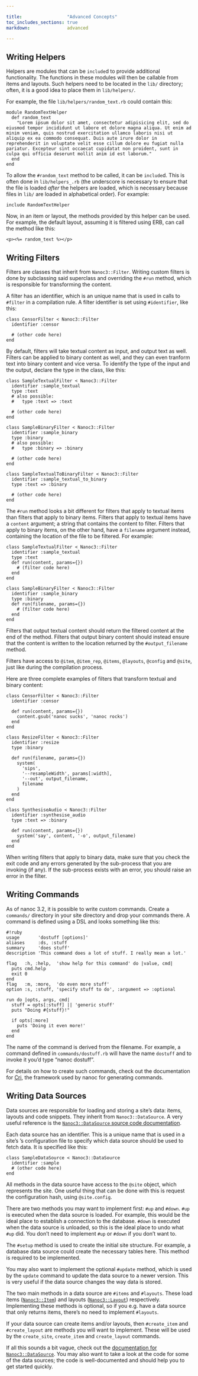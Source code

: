 ```yaml
---

title:                 "Advanced Concepts"
toc_includes_sections: true
markdown:              advanced

---
```


Writing Helpers
---------------

Helpers are modules that can be `include`d to provide additional functionality. The functions in these modules will then be callable from items and layouts. Such helpers need to be located in the `lib/` directory; often, it is a good idea to place them in `lib/helpers/`.

For example, the file `lib/helpers/random_text.rb` could contain this:

<pre title="Defining the RandomTextHelper helper"><code class="language-ruby">module RandomTextHelper
  def random_text
    "Lorem ipsum dolor sit amet, consectetur adipisicing elit, sed do eiusmod tempor incididunt ut labore et dolore magna aliqua. Ut enim ad minim veniam, quis nostrud exercitation ullamco laboris nisi ut aliquip ex ea commodo consequat. Duis aute irure dolor in reprehenderit in voluptate velit esse cillum dolore eu fugiat nulla pariatur. Excepteur sint occaecat cupidatat non proident, sunt in culpa qui officia deserunt mollit anim id est laborum."
  end
end
</code></pre>

To allow the `#random_text` method to be called, it can be `include`d. This is often done in `lib/helpers_.rb` (the underscore is necessary to ensure that the file is loaded _after_ the helpers are loaded, which is necessary because files in `lib/` are loaded in alphabetical order). For example:

<pre title="Loading the RandomTextHelper helper"><code class="language-ruby">include RandomTextHelper
</code></pre>

Now, in an item or layout, the methods provided by this helper can be used. For example, the default layout, assuming it is filtered using ERB, can call the method like this:

<pre title="Calling the random_text method after having loaded the RandomTextHelper helper"><code class="language-html">&lt;p>&lt;%= random_text %>&lt;/p>
</code></pre>

Writing Filters
---------------

Filters are classes that inherit from `Nanoc3::Filter`. Writing custom filters is done by subclassing said superclass and overriding the `#run` method, which is responsible for transforming the content.

A filter has an identifier, which is an unique name that is used in calls to `#filter` in a compilation rule. A filter identifier is set using `#identifier`, like this:

<pre><code class="language-ruby">class CensorFilter &lt; Nanoc3::Filter
  identifier :censor

  # (other code here)
end
</code></pre>

By default, filters will take textual content as input, and output text as well. Filters can be applied to binary content as well, and they can even tranform text into binary content and vice versa. To identify the type of the input and the output, declare the type in the class, like this:

<pre><code class="language-ruby">class SampleTextualFilter &lt; Nanoc3::Filter
  identifier :sample_textual
  type :text
  # also possible:
  #   type :text => :text

  # (other code here)
end

class SampleBinaryFilter &lt; Nanoc3::Filter
  identifier :sample_binary
  type :binary
  # also possible:
  #   type :binary => :binary

  # (other code here)
end

class SampleTextualToBinaryFilter &lt; Nanoc3::Filter
  identifier :sample_textual_to_binary
  type :text => :binary

  # (other code here)
end
</code></pre>

The `#run` method looks a bit different for filters that apply to textual items than filters that apply to binary items. Filters that apply to textual items have a `content` argument; a string that contains the content to filter. Filters that apply to binary items, on the other hand, have a `filename` argument instead, containing the location of the file to be filtered. For example:

<pre><code class="language-ruby">class SampleTextualFilter &lt; Nanoc3::Filter
  identifier :sample_textual
  type :text
  def run(content, params={})
    # (filter code here)
  end
end

class SampleBinaryFilter &lt; Nanoc3::Filter
  identifier :sample_binary
  type :binary
  def run(filename, params={})
    # (filter code here)
  end
end
</code></pre>

Filters that output textual content should return the filtered content at the end of the method. Filters that output binary content should instead ensure that the content is written to the location returned by the `#output_filename` method.

Filters have access to `@item`, `@item_rep`, `@items`, `@layouts`, `@config` and `@site`, just like during the compilation process.

Here are three complete examples of filters that transform textual and binary content:

<pre><code class="language-ruby">class CensorFilter &lt; Nanoc3::Filter
  identifier :censor

  def run(content, params={})
    content.gsub('nanoc sucks', 'nanoc rocks')
  end
end

class ResizeFilter &lt; Nanoc3::Filter
  identifier :resize
  type :binary

  def run(filename, params={})
    system(
      'sips',
      '--resampleWidth', params[:width],
      '--out', output_filename,
      filename
    )
  end
end

class SynthesiseAudio &lt; Nanoc3::Filter 
  identifier :synthesise_audio 
  type :text => :binary

  def run(content, params={}) 
    system('say', content, '-o', output_filename)
  end 
end
</code></pre>

When writing filters that apply to binary data, make sure that you check the exit code and any errors generated by the sub-process that you are invoking (if any). If the sub-process exists with an error, you should raise an error in the filter.

Writing Commands
----------------

As of nanoc 3.2, it is possible to write custom commands. Create a `commands/` directory in your site directory and drop your commands there. A command is defined using a DSL and looks something like this:

	#!ruby
	usage       'dostuff [options]'
	aliases     :ds, :stuff
	summary     'does stuff'
	description 'This command does a lot of stuff. I really mean a lot.'
    
	flag   :h, :help,  'show help for this command' do |value, cmd|
	  puts cmd.help
	  exit 0
	end
	flag   :m, :more,  'do even more stuff'
	option :s, :stuff, 'specify stuff to do', :argument => :optional
    
	run do |opts, args, cmd|
	  stuff = opts[:stuff] || 'generic stuff'
	  puts "Doing #{stuff}!"
    
	  if opts[:more]
	    puts 'Doing it even more!'
	  end
	end

The name of the command is derived from the filename. For example, a command defined in `commands/dostuff.rb` will have the name `dostuff` and to invoke it you’d type “nanoc dostuff”.

For details on how to create such commands, check out the documentation for [Cri](http://rubydoc.info/gems/cri/2.0.0/file/README.md), the framework used by nanoc for generating commands.

Writing Data Sources
--------------------

Data sources are responsible for loading and storing a site’s data: items, layouts and code snippets. They inherit from `Nanoc3::DataSource`. A very useful reference is the [`Nanoc3::DataSource` source code documentation](/docs/api/3.2/Nanoc3/DataSource.html).

Each data source has an identifier. This is a unique name that is used in a site’s ’s configuration file to specify which data source should be used to fetch data. It is specified like this:

<pre><code class="language-ruby">class SampleDataSource &lt; Nanoc3::DataSource
  identifier :sample
  # (other code here)
end
</code></pre>

All methods in the data source have access to the `@site` object, which represents the site. One useful thing that can be done with this is request the configuration hash, using `@site.config`.

There are two methods you may want to implement first: `#up` and `#down`. `#up` is executed when the data source is loaded. For example, this would be the ideal place to establish a connection to the database. `#down` is executed when the data source is unloaded, so this is the ideal place to undo what `#up` did. You don’t need to implement `#up` or `#down` if you don’t want to.

The `#setup` method is used to create the initial site structure. For example, a database data source could create the necessary tables here. This method is required to be implemented.

You may also want to implement the optional `#update` method, which is used by the `update` command to update the data source to a newer version. This is very useful if the data source changes the way data is stored.

The two main methods in a data source are `#items` and `#layouts`. These load items ([`Nanoc3::Item`](/docs/api/3.2/Nanoc3/Item.html)) and layouts ([`Nanoc3::Layout`](/docs/api/3.2/Nanoc3/Layout.html)) respectively. Implementing these methods is optional, so if you e.g. have a data source that only returns items, there’s no need to implement `#layouts`.

If your data source can create items and/or layouts, then `#create_item` and `#create_layout` are methods you will want to implement. These will be used by the `create_site`, `create_item` and `create_layout` commands.

If all this sounds a bit vague, check out the [documentation for `Nanoc3::DataSource`](/docs/api/3.2/Nanoc3/DataSource.html). You may also want to take a look at the code for some of the data sources; the code is well-documented and should help you to get started quickly.
